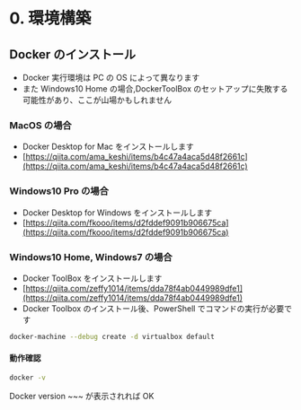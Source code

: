 # 0. 環境構築

## Docker のインストール

- Docker 実行環境は PC の OS によって異なります
- また Windows10 Home の場合,DockerToolBox のセットアップに失敗する可能性があり、ここが山場かもしれません

### MacOS の場合

- Docker Desktop for Mac をインストールします
- [https://qiita.com/ama_keshi/items/b4c47a4aca5d48f2661c](https://qiita.com/ama_keshi/items/b4c47a4aca5d48f2661c)

### Windows10 Pro の場合

- Docker Desktop for Windows をインストールします
- [https://qiita.com/fkooo/items/d2fddef9091b906675ca](https://qiita.com/fkooo/items/d2fddef9091b906675ca)

### Windows10 Home, Windows7 の場合

- Docker ToolBox をインストールします
- [https://qiita.com/zeffy1014/items/dda78f4ab0449989dfe1](https://qiita.com/zeffy1014/items/dda78f4ab0449989dfe1)
- Docker Toolbox のインストール後、PowerShell でコマンドの実行が必要です

```sh
docker-machine --debug create -d virtualbox default
```

#### 動作確認

```sh
docker -v
```

Docker version ~~~ が表示されれば OK
